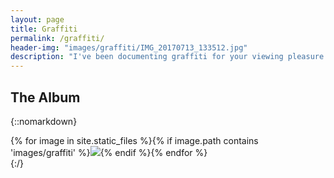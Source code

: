 ```yaml
---
layout: page
title: Graffiti
permalink: /graffiti/
header-img: "images/graffiti/IMG_20170713_133512.jpg"
description: "I've been documenting graffiti for your viewing pleasure."
---
```


## The Album
{::nomarkdown}
<div style='width: 100%; text-align: left;'>{% for image in site.static_files %}{% if image.path contains 'images/graffiti' %}<img class='img-responsive lightbox' src="{{ site.baseurl }}{{ image.path }}" onclick="lightbox(this)">{% endif %}{% endfor %}</div>
<script src="/js/lightbox.js"></script>
{:/}